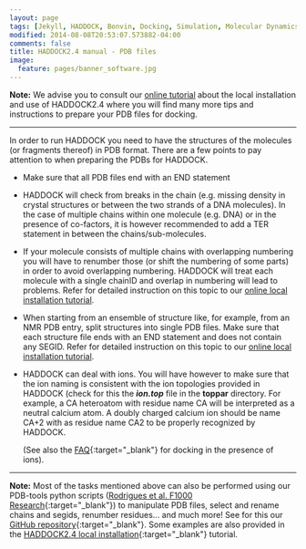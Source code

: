 ```yaml
---
layout: page
tags: [Jekyll, HADDOCK, Bonvin, Docking, Simulation, Molecular Dynamics, Structural Biology, Computational Biology, Modelling, Protein Structure]
modified: 2014-08-08T20:53:07.573882-04:00
comments: false
title: HADDOCK2.4 manual - PDB files
image:
  feature: pages/banner_software.jpg
---
```


**Note:** We advise you to consult our [online tutorial](/education/HADDOCK-local-tutorial) about the local installation and use of HADDOCK2.4 where you will find many more tips and instructions to prepare your PDB files for docking.

<hr>

In order to run HADDOCK you need to have the structures of the molecules (or fragments thereof) in PDB format. There are a few points to pay attention to when preparing the PDBs for HADDOCK.

*   Make sure that all PDB files end with an END statement

*   HADDOCK will check from breaks in the chain (e.g. missing density in crystal structures or between the two strands of a DNA molecules). In the case of multiple chains within one molecule (e.g. DNA) or in the presence of co-factors, it is however recommended to add a TER statement in between the chains/sub-molecules.

*   If your molecule consists of multiple chains with overlapping numbering you will have to renumber those (or shift the numbering of some parts) in order to avoid overlapping numbering. HADDOCK will treat each molecule with a single chainID and overlap in numbering will lead to problems. Refer for detailed instruction on this topic to our [online local installation tutorial](/education/HADDOCK-local-tutorial). 

*   When starting from an ensemble of structure like, for example, from an NMR PDB entry, split structures into single PDB files. Make sure that each structure file ends with an END statement and does not contain any SEGID. Refer for detailed instruction on this topic to our [online local installation tutorial](/education/HADDOCK-local-tutorial).

*   HADDOCK can deal with ions. You will have however to make sure that the ion naming is consistent with the ion topologies provided in HADDOCK (check for this the **_ion.top_** file in the **toppar** directory. For example, a CA heteroatom with residue name CA will be interpreted as a neutral calcium atom. A doubly charged calcium ion should be name CA+2 with as residue name CA2 to be properly recognized by HADDOCK.

    (See also the [FAQ](/software/haddock2.4/faq#ions){:target="_blank"} for docking in the presence of ions).


<hr>

**Note:** Most of the tasks mentioned above can also be performed using our PDB-tools python scripts ([Rodrigues et al. F1000 Research](https://doi.org/10.12688/f1000research.17456.1){:target="_blank"}) to manipulate PDB files, select and rename chains and segids, renumber residues... and much more! See for this our [GitHub repository](https://github.com/haddocking/pdb-tools){:target="_blank"}. Some examples are also provided in the [HADDOCK2.4 local installation](/education/HADDOCK24/HADDOCK24-local-tutorial/#preparing-pdb-files-for-docking){:target="_blank"} tutorial.


